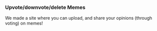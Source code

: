 ### Upvote/downvote/delete Memes

We made a site where you can upload, and share your opinions (through voting) on memes!

